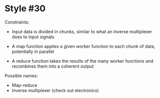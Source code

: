 Style #30
==============================

Constraints:

- Input data is divided in chunks, similar to what an inverse multiplexer does to input signals

- A map function applies a given worker function to each chunk of data, potentially in parallel

- A reduce function takes the results of the many worker functions and recombines them into a coherent output

Possible names:

- Map-reduce
- Inverse multiplexer (check out electronics)
